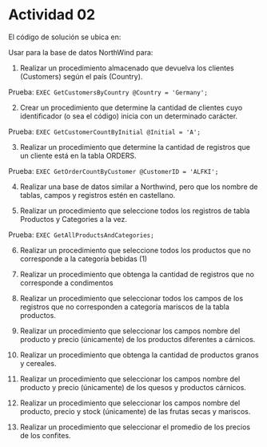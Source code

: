 # Actividad 02

El código de solución se ubica en: 

Usar para la base de datos NorthWind para:

1.	Realizar un procedimiento almacenado que devuelva los clientes (Customers) según el país (Country).

Prueba: `EXEC GetCustomersByCountry @Country = 'Germany';`

2.	Crear un procedimiento que determine la cantidad de clientes cuyo identificador (o sea el código) inicia con un determinado carácter.

Prueba: `EXEC GetCustomerCountByInitial @Initial = 'A';`

3.	Realizar un procedimiento que determine la cantidad de registros que un cliente está en la tabla ORDERS.

Prueba: `EXEC GetOrderCountByCustomer @CustomerID = 'ALFKI';`

4.	Realizar una base de datos similar a Northwind, pero que los nombre de tablas, campos y registros estén en castellano.


5.	Realizar un procedimiento que seleccione todos los registros de tabla Productos y Categories a la vez.

Prueba: `EXEC GetAllProductsAndCategories;`

6.	Realizar un procedimiento que seleccione todos los productos que no corresponde a la categoría bebidas (1)

7.	Realizar un procedimiento que obtenga la cantidad de registros que no corresponde a condimentos

8.	Realizar un procedimiento que seleccionar todos los campos de los registros que no corresponden a categoría mariscos de la tabla productos.

9.	Realizar un procedimiento que seleccionar los campos nombre del producto y precio (únicamente) de los  productos diferentes a cárnicos.

10.	Realizar un procedimiento que obtenga la cantidad de productos granos y cereales.

11.	Realizar un procedimiento que seleccionar los campos nombre del producto y precio (únicamente) de los quesos y productos cárnicos.

12.	Realizar un procedimiento que seleccionar los campos nombre del producto, precio y stock (únicamente) de las frutas secas y mariscos.

13.	Realizar un procedimiento que seleccionar el promedio de los precios de los confites.
